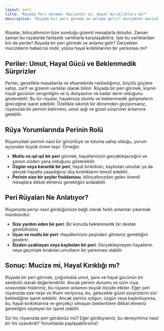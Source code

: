 ```yaml
---
layout: post
title: "Rüyada Peri Görmek: Mucizeler mi, Hayal Kırıklıkları mı?"
description: "Rüyada bir peri görmek ne anlama gelir? Gerçekten mucizelerin habercisi midir, yoksa hayal kırıklıklarının bir yansıması mı?"
---
```


Rüyalar, bilinçaltımızın bize sunduğu gizemli mesajlarla doludur. Zaman zaman bu rüyalarda fantastik varlıklarla karşılaşabiliriz. İşte bu varlıklardan biri de periler! Rüyada bir peri görmek ne anlama gelir? Gerçekten mucizelerin habercisi midir, yoksa hayal kırıklıklarının bir yansıması mı?

## Periler: Umut, Hayal Gücü ve Beklenmedik Sürprizler

Periler, genellikle masallarda ve efsanelerde rastladığımız, büyülü güçlere sahip, zarif ve gizemli varlıklar olarak bilinir. Rüyada bir peri görmek, kişinin hayal gücünün zenginliğini ve iç dünyasının ne kadar derin olduğunu gösterebilir. Bu tür rüyalar, hayatınıza olumlu ve beklenmedik gelişmelerin gireceğine işaret edebilir. Özellikle sıkıntılı bir dönemden geçiyorsanız, rüyanızda bir perinin belirmesi, umut ışığı ve güzel sürprizler anlamına gelebilir.

## Rüya Yorumlarında Perinin Rolü

Rüyanızdaki perinin nasıl bir görüntüye ve tutuma sahip olduğu, yorum açısından büyük önem taşır. Örneğin:

- **Mutlu ve ışıl ışıl bir peri** görmek, hayallerinizin gerçekleşeceğini ve şansın sizden yana olduğunu gösterebilir.
- **Üzgün veya karanlık bir peri**, hayal kırıklıkları, kaybolan umutlar ya da gerçek hayatta yaşadığınız düş kırıklıklarını temsil edebilir.
- **Perinin size bir şeyler fısıldaması**, bilinçaltınızdan gelen önemli mesajlara dikkat etmeniz gerektiğini anlatabilir.

## Peri Rüyaları Ne Anlatıyor?

Rüyanızda periyi nasıl gördüğünüze bağlı olarak farklı anlamlar çıkarmak mümkündür:

- **Size yardım eden bir peri**: Bir konuda beklenmedik bir destek görebilirsiniz.
- **Uçan ve mutlu bir peri**: Hayallerinizin peşinden gitmeniz gerektiğini gösterir.
- **Sizden uzaklaşan veya kaybolan bir peri**: Gerçekleşmeyen hayallerin veya geçmişte bırakılan umutların bir yansıması olabilir.

## Sonuç: Mucize mi, Hayal Kırıklığı mı?

Rüyada bir peri görmek, çoğunlukla umut, şans ve hayal gücünün bir sembolü olarak değerlendirilir. Ancak perinin durumu ve sizin rüya sırasındaki hisleriniz, bu rüyanın anlamını büyük ölçüde etkiler. Eğer peri rüyanızda size neşe ve ilham veriyorsa, bu, gelecekte güzel sürprizlerin sizi beklediğine işaret edebilir. Ancak periniz solgun, üzgün veya kayboluyorsa, bu, hayal kırıklıklarına ve gerçekçi olmayan beklentilere dikkat etmeniz gerektiğini söyleyen bir işaret olabilir.

Siz hiç rüyanızda peri gördünüz mü? Eğer gördüyseniz, bu deneyiminiz nasıl bir his uyandırdı? Yorumlarda paylaşabilirsiniz!